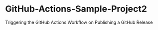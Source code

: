 # GitHub-Actions-Sample-Project2
Triggering the GitHub Actions Workflow on Publishing a GitHub Release
